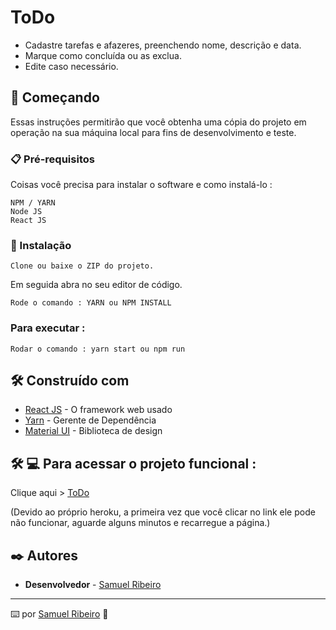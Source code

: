 # ToDo

- Cadastre tarefas e afazeres, preenchendo nome, descrição e data.
- Marque como concluída ou as exclua.
- Edite caso necessário.

## 🚀 Começando

Essas instruções permitirão que você obtenha uma cópia do projeto em operação na sua máquina local para fins de desenvolvimento e teste.

### 📋 Pré-requisitos

Coisas você precisa para instalar o software e como instalá-lo :

```
NPM / YARN
Node JS
React JS
```

### 🔧 Instalação

```
Clone ou baixe o ZIP do projeto.
```
Em seguida abra no seu editor de código.
```
Rode o comando : YARN ou NPM INSTALL
```
### Para executar :
```
Rodar o comando : yarn start ou npm run
```

## 🛠️ Construído com


* [React JS](https://pt-br.reactjs.org/) - O framework web usado
* [Yarn](https://yarnpkg.com/) - Gerente de Dependência
* [Material UI](https://material-ui.com/pt/) - Biblioteca de design


## 🛠 💻 Para acessar o projeto funcional :
<p>

Clique aqui > [ToDo](https://todo-novatendencia.herokuapp.com/) 

<p>

(Devido ao próprio heroku, a primeira vez que você clicar no link ele pode não funcionar, aguarde alguns minutos e recarregue a página.)


## ✒️ Autores


* **Desenvolvedor** - [Samuel Ribeiro](https://github.com/samuelrrs)

---
⌨️ por [Samuel Ribeiro](https://github.com/samuelrrs) 🚀
